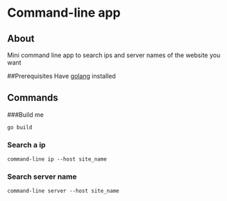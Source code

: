 # Command-line app

## About
Mini command line app to search ips and server names of the website you want

##Prerequisites
Have [golang](https://golang.org/) installed

## Commands
###Build me
```
go build
```

### Search a ip
```
command-line ip --host site_name
```

### Search server name
```
command-line server --host site_name
```

